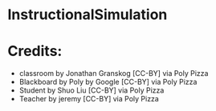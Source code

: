 # InstructionalSimulation
# Credits:
- classroom by Jonathan Granskog [CC-BY] via Poly Pizza
- Blackboard by Poly by Google [CC-BY] via Poly Pizza
- Student by Shuo Liu [CC-BY] via Poly Pizza
- Teacher by jeremy [CC-BY] via Poly Pizza
